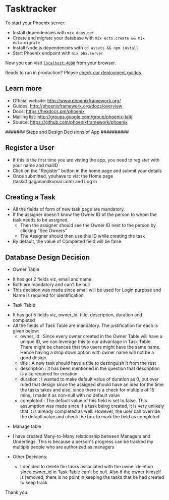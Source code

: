 # Tasktracker

To start your Phoenix server:

  * Install dependencies with `mix deps.get`
  * Create and migrate your database with `mix ecto.create && mix ecto.migrate`
  * Install Node.js dependencies with `cd assets && npm install`
  * Start Phoenix endpoint with `mix phx.server`

Now you can visit [`localhost:4000`](http://localhost:4000) from your browser.

Ready to run in production? Please [check our deployment guides](http://www.phoenixframework.org/docs/deployment).

## Learn more

  * Official website: http://www.phoenixframework.org/
  * Guides: http://phoenixframework.org/docs/overview
  * Docs: https://hexdocs.pm/phoenix
  * Mailing list: http://groups.google.com/group/phoenix-talk
  * Source: https://github.com/phoenixframework/phoenix

####### Steps and Design Decisions of App ##########

## Register a User
  
  * If this is the first time you are visting the app, you need to register with your name and mailID
  * Click on the "Register" button in the home page and submit your details
  * Once submitted, youhave to vist the Home page (tasks1.gaganandkumar.com) and Log in

## Creating a Task

  * All the fields of form of new task page are mandatory. 
  * If the assigner doesn't know the Owner ID of the person to whom the task needs to be assigned,
      - Then the assigner should see the Owner ID next to the person by clicking "See Owners"
      - The Assigner should then use this ID while creating the task
  * By default, the value of Completed field will be false.

## Database Design Decision

  - Owner Table
  * It has got 2 fields viz, email and name. 
  * Both are mandatory and can't be null
  * This decision was made since email will be used for Login purpose and Name is required for identification

  - Task Table
  * It has got 5 fields viz, owner_id, title, description, duration and completed
  * All the fields of Task Table are mandatory. The justification for each is given below:
    - owner_id    : Since every owner created in the Owner Table will have a unique ID, we can leverage this 
                    to our advantage in Task Table. There might be chances that two users might have the same 
                    name. Hence having a drop down option with owner name will not be a good design.
    - title       : A new task should have a title to destinguish it from the rest
    - description : It has been mentioned in the question that description is also required for creation
    - duration    : I wanted to make default value of duration as 0, but over ruled that design since the 
                    assigned should have an idea for the time the tasks takes and also, since there is a check 
                    for multiple of 15 mins, I made it as non-null with no default value
    - completed   : The default value of this field is set to false. This assumption was made since if a task
                    being created, it is very unlikely that it is already completed as well. However, the user
                    can override the default value and check the box to mark the field as completed

  - Manage table
  * I have created Many-to-Many relationship between Managers and Underlings. This is because a person's
    progress can be tracked my multiple people who are authorized as managers

  - Other Decisions:
    
    - I decided to delete the tasks associated with the owner deletion since owner_id in Task Table can't be null.
      Also if the owner himself is removed, there is no point in keeping the tasks that he had created to keep track

Thank you. 
